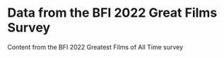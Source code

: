 # Data from the BFI 2022 Great Films Survey
Content from the BFI 2022 Greatest Films of All Time survey
